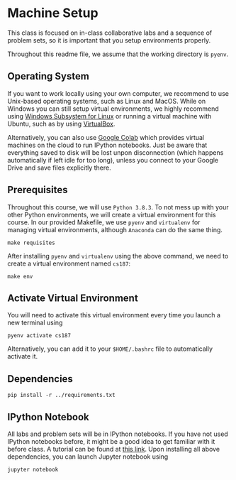 # Machine Setup

This class is focused on in-class collaborative labs and a sequence of problem sets, so it is important that you setup environments properly.

Throughout this readme file, we assume that the working directory is `pyenv`.

## Operating System

If you want to work locally using your own computer, we recommend to use Unix-based operating systems, such as Linux and MacOS. While on Windows you can still setup virtual environments, we highly recommend using [Windows Subsystem for Linux](https://docs.microsoft.com/en-us/windows/wsl/about) or running a virtual machine with Ubuntu, such as by using [VirtualBox](https://www.virtualbox.org/). 

Alternatively, you can also use [Google Colab](https://colab.research.google.com/) which provides virtual machines on the cloud to run IPython notebooks. Just be aware that everything saved to disk will be lost unpon disconnection (which happens automatically if left idle for too long), unless you connect to your Google Drive and save files explicitly there.


## Prerequisites

Throughout this course, we will use `Python 3.8.3`. To not mess up with your other Python environments, we will create a virtual environment for this course. In our provided Makefile, we use `pyenv` and `virtualenv` for managing virtual environments, although `Anaconda` can do the same thing.

```
make requisites
```

After installing `pyenv` and `virtualenv` using the above command, we need to create a virtual environment named `cs187`:

```
make env
```

## Activate Virtual Environment

You will need to activate this virtual environment every time you launch a new terminal using

```
pyenv activate cs187
```

Alternatively, you can add it to your `$HOME/.bashrc` file to automatically activate it.

## Dependencies

```
pip install -r ../requirements.txt
```

## IPython Notebook

All labs and problem sets will be in IPython notebooks. If you have not used IPython notebooks before, it might be a good idea to get familiar with it before class. A tutorial can be found at [this link](https://realpython.com/jupyter-notebook-introduction/). Upon installing all above dependencies, you can launch Jupyter notebook using

```
jupyter notebook
```
